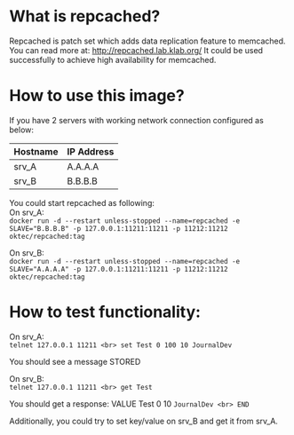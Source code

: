 # What is repcached? 
Repcached is patch set which adds data replication feature to memcached. You can read more at: http://repcached.lab.klab.org/ It could be used successfully to achieve high availability for memcached.

# How to use this image? 
If you have 2 servers with working network connection configured as below: 

|Hostname|IP Address|
|--------|----------|
|srv_A|A.A.A.A|
|srv_B|B.B.B.B|

You could start repcached as following:<br> 
On srv_A:<br>
``` docker run -d --restart unless-stopped --name=repcached -e SLAVE="B.B.B.B" -p 127.0.0.1:11211:11211 -p 11212:11212 oktec/repcached:tag ```

On srv_B:<br> 
``` docker run -d --restart unless-stopped --name=repcached -e SLAVE="A.A.A.A" -p 127.0.0.1:11211:11211 -p 11212:11212 oktec/repcached:tag ```

# How to test functionality:

On srv_A:<br> 
``` telnet 127.0.0.1 11211 <br> set Test 0 100 10 JournalDev ```

You should see a message STORED

On srv_B:<br> 
``` telnet 127.0.0.1 11211 <br> get Test ```

You should get a response: VALUE Test 0 10
``` JournalDev <br> END ```

Additionally, you could try to set key/value on srv_B and get it from srv_A.
